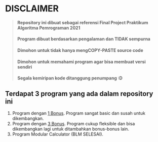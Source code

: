 # DISCLAIMER
> #### Repository ini dibuat sebagai referensi Final Project Praktikum Algoritma Pemrograman 2021
> #### Program dibuat berdasarkan pengalaman dan TIDAK sempurna
> #### Dimohon untuk tidak hanya mengCOPY-PASTE source code
> #### Dimohon untuk memahami program agar bisa membuat versi sendiri
> #### Segala kemiripan kode ditanggung penumpang :D

## Terdapat 3 program yang ada dalam repository ini
1. Program dengan [1 Bonus](https://github.com/KenanyaKAP/Basic-Calculator/tree/main/1%20Bonus#disclaimer). Program sangat basic dan susah untuk dikembangkan.
2. Program dengan [3 Bonus](https://github.com/KenanyaKAP/Basic-Calculator/tree/main/3%20Bonus#disclaimer). Program cukup fleksible dan bisa dikembangkan lagi untuk ditambahkan bonus-bonus lain.
3. Program Modular Calculator (BLM SELESAI).
